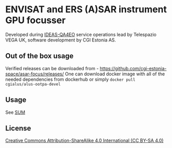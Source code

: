 
# ENVISAT and ERS (A)SAR instrument GPU focusser

Developed during [IDEAS-QA4EO](https://qa4eo.org/) service operations lead by Telespazio VEGA UK, software development by CGI Estonia AS.

## Out of the box usage

Verified releases can be downloaded from - https://github.com/cgi-estonia-space/asar-focus/releases/
One can download docker image with all of the needed dependencies from dockerhub or simply `docker pull cgialus/alus-ootpa-devel`

## Usage

See [SUM](doc/sum/sum_esa.md)

## License

[Creative Commons Attribution-ShareAlike 4.0 International (CC BY-SA 4.0)](LICENSE.txt)



